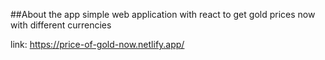 ##About the app
simple web application with react to get gold prices now with different currencies

link: https://price-of-gold-now.netlify.app/
